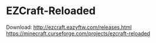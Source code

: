 # EZCraft-Reloaded

Download:
http://ezcraft.eazyftw.com/releases.html
https://minecraft.curseforge.com/projects/ezcraft-reloaded
